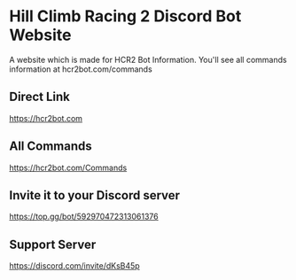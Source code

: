 
# Hill Climb Racing 2 Discord Bot Website

A website which is made for HCR2 Bot Information.
You'll see all commands information at hcr2bot.com/commands




## Direct Link 

https://hcr2bot.com

## All Commands

  https://hcr2bot.com/Commands
  
## Invite it to your Discord server

https://top.gg/bot/592970472313061376

## Support Server

https://discord.com/invite/dKsB45p